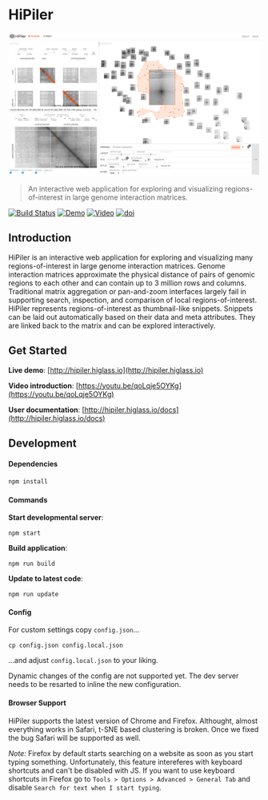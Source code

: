 # HiPiler

![HiPiler's interface](teaser.png?raw=true)

> An interactive web application for exploring and visualizing regions-of-interest in large genome interaction matrices.

[![Build Status](https://img.shields.io/travis/flekschas/hipiler/master.svg?colorB=6357ff)](https://travis-ci.org/flekschas/hipiler)
[![Demo](https://img.shields.io/badge/demo-running-red.svg?colorB=f25100)](http://hipiler.higlass.io)
[![Video](https://img.shields.io/badge/video-awesome-red.svg?colorB=f25100)](https://youtu.be/qoLqje5OYKg)
[![doi](https://img.shields.io/badge/doi-10.1101%2F123588-red.svg?colorB=f25100)](https://doi.org/10.1101/123588)

## Introduction

HiPiler is an interactive web application for exploring and visualizing many regions-of-interest in large genome interaction matrices. Genome interaction matrices approximate the physical distance of pairs of genomic regions to each other and can contain up to 3 million rows and columns. Traditional matrix aggregation or pan-and-zoom interfaces largely fail in supporting search, inspection, and comparison of local regions-of-interest. HiPiler represents regions-of-interest as thumbnail-like snippets. Snippets can be laid out automatically based on their data and meta attributes. They are linked back to the matrix and can be explored interactively.

## Get Started

**Live demo**: [http://hipiler.higlass.io](http://hipiler.higlass.io)

**Video introduction**: [https://youtu.be/qoLqje5OYKg](https://youtu.be/qoLqje5OYKg)

**User documentation**: [http://hipiler.higlass.io/docs](http://hipiler.higlass.io/docs)

## Development

#### Dependencies

```bash
npm install
```

#### Commands

**Start developmental server**:

```
npm start
```

**Build application**:

```
npm run build
```

**Update to latest code**:

```
npm run update
```

#### Config

For custom settings copy `config.json`...

```
cp config.json config.local.json
```

...and adjust `config.local.json` to your liking.

Dynamic changes of the config are not supported yet. The dev server needs to be resarted to inline the new configuration.


#### Browser Support

HiPiler supports the latest version of Chrome and Firefox. Althought, almost everything works in Safari, t-SNE based clustering is broken. Once we fixed the bug Safari will be supported as well.

_Note:_ Firefox by default starts searching on a website as soon as you start typing something. Unfortunately, this feature intereferes with keyboard shortcuts and can't be disabled with JS. If you want to use keyboard shortcuts in Firefox go to `Tools > Options > Advanced > General Tab` and disable `Search for text when I start typing`.
